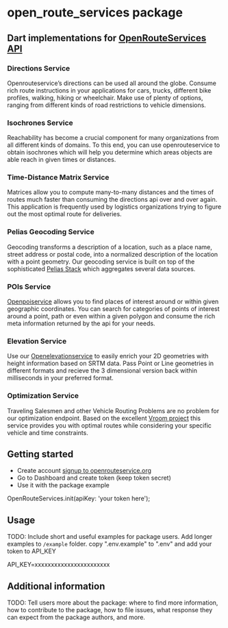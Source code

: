 # open_route_services package

## Dart implementations for [OpenRouteServices API](https://openrouteservice.org)

### Directions Service
Openrouteservice’s directions can be used all around the globe. Consume rich route instructions in your applications for cars, trucks, different bike profiles, walking, hiking or wheelchair. Make use of plenty of options, ranging from different kinds of road restrictions to vehicle dimensions.

### Isochrones Service
Reachability has become a crucial component for many organizations from all different kinds of domains. To this end, you can use openrouteservice to obtain isochrones which will help you determine which areas objects are able reach in given times or distances.

### Time-Distance Matrix Service
Matrices allow you to compute many-to-many distances and the times of routes much faster than consuming the directions api over and over again. This application is frequently used by logistics organizations trying to figure out the most optimal route for deliveries.

### Pelias Geocoding Service
Geocoding transforms a description of a location, such as a place name, street address or postal code, into a normalized description of the location with a point geometry. Our geocoding service is built on top of the sophisticated  [Pelias Stack](https://github.com/pelias/pelias)  which aggregates several data sources.

### POIs Service
[Openpoiservice](https://github.com/GIScience/openpoiservice)  allows you to find places of interest around or within given geographic coordinates. You can search for categories of points of interest around a point, path or even within a given polygon and consume the rich meta information returned by the api for your needs.

### Elevation Service
Use our  [Openelevationservice](https://github.com/GIScience/openelevationservice)  to easily enrich your 2D geometries with height information based on SRTM data. Pass Point or Line geometries in different formats and recieve the 3 dimensional version back within milliseconds in your preferred format.

### Optimization Service
Traveling Salesmen and other Vehicle Routing Problems are no problem for our optimization endpoint. Based on the excellent  [Vroom project](https://github.com/VROOM-Project/vroom)  this service provides you with optimal routes while considering your specific vehicle and time constraints.


## Getting started
- Create account [signup to openrouteservice.org](https://openrouteservice.org/dev/#/signup)
- Go to Dashboard and create token (keep token secret)
- Use it with the package
example 

OpenRouteServices.init(apiKey: 'your token here');

## Usage
TODO: Include short and useful examples for package users. Add longer examples
to `/example` folder.
copy ".env.example" to ".env" and add your token to API_KEY 

API_KEY=xxxxxxxxxxxxxxxxxxxxxxx

## Additional information
TODO: Tell users more about the package: where to find more information, how to 
contribute to the package, how to file issues, what response they can expect 
from the package authors, and more.
